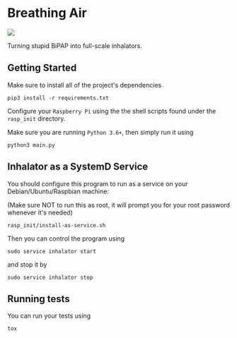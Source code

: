 # Breathing Air
![](https://github.com/Reznic/Inhalator/workflows/build/badge.svg)


Turning stupid BiPAP into full-scale inhalators. 

## Getting Started
Make sure to install all of the project's dependencies
```shell script
pip3 install -r requirements.txt
```

Configure your `Raspberry Pi` using the the shell scripts found under the `rasp_init` directory.

Make sure you are running `Python 3.6+`, then simply run it using
```shell script
python3 main.py
```

## Inhalator as a SystemD Service

You should configure this program to run as a service on your Debian/Ubuntu/Raspbian machine:

(Make sure NOT to run this as root, it will prompt you for your root password whenever it's needed)
```shell script
rasp_init/install-as-service.sh
```
Then you can control the program using
```shell_script
sudo service inhalator start
```

and stop it by 
```shell_script
sudo service inhalator stop
```

## Running tests
You can run your tests using
```shell_script
tox
```
